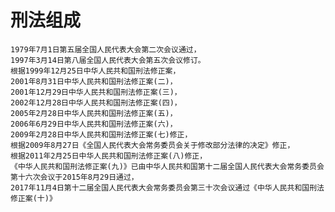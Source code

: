 # 刑法组成
  
    1979年7月1日第五届全国人民代表大会第二次会议通过，
    1997年3月14日第八届全国人民代表大会第五次会议修订。
    根据1999年12月25日中华人民共和国刑法修正案，
    2001年8月31日中华人民共和国刑法修正案(二)，
    2001年12月29日中华人民共和国刑法修正案(三)，
    2002年12月28日中华人民共和国刑法修正案(四)，
    2005年2月28日中华人民共和国刑法修正案(五)，
    2006年6月29日中华人民共和国刑法修正案(六)，
    2009年2月28日中华人民共和国刑法修正案(七)修正，
    根据2009年8月27日《全国人民代表大会常务委员会关于修改部分法律的决定》修正，
    根据2011年2月25日中华人民共和国刑法修正案(八)修正，
    《中华人民共和国刑法修正案(九)》已由中华人民共和国第十二届全国人民代表大会常务委员会第十六次会议于2015年8月29日通过，
    2017年11月4日第十二届全国人民代表大会常务委员会第三十次会议通过《中华人民共和国刑法修正案(十)》
